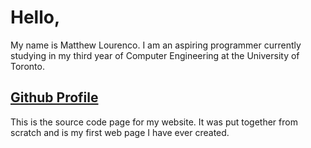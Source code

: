 # Hello,
My name is Matthew Lourenco.
I am an aspiring programmer currently studying in my third year of Computer Engineering at the University of Toronto.

## [Github Profile](https://github.com/mattlourenco27)

This is the source code page for my website. It was put together from scratch and is my first web page I have ever created.
